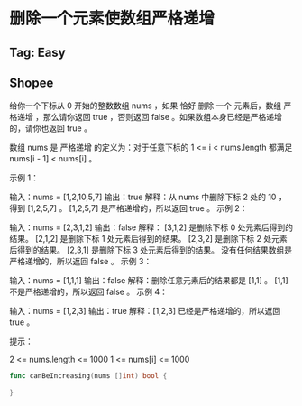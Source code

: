 # 删除一个元素使数组严格递增    

## Tag: Easy  

## Shopee

给你一个下标从 0 开始的整数数组 nums ，如果 恰好 删除 一个 元素后，数组 严格递增 ，那么请你返回 true ，否则返回 false 。如果数组本身已经是严格递增的，请你也返回 true 。

数组 nums 是 严格递增 的定义为：对于任意下标的 1 <= i < nums.length 都满足 nums[i - 1] < nums[i] 。

 

示例 1：

输入：nums = [1,2,10,5,7]
输出：true
解释：从 nums 中删除下标 2 处的 10 ，得到 [1,2,5,7] 。
[1,2,5,7] 是严格递增的，所以返回 true 。
示例 2：

输入：nums = [2,3,1,2]
输出：false
解释：
[3,1,2] 是删除下标 0 处元素后得到的结果。
[2,1,2] 是删除下标 1 处元素后得到的结果。
[2,3,2] 是删除下标 2 处元素后得到的结果。
[2,3,1] 是删除下标 3 处元素后得到的结果。
没有任何结果数组是严格递增的，所以返回 false 。
示例 3：

输入：nums = [1,1,1]
输出：false
解释：删除任意元素后的结果都是 [1,1] 。
[1,1] 不是严格递增的，所以返回 false 。
示例 4：

输入：nums = [1,2,3]
输出：true
解释：[1,2,3] 已经是严格递增的，所以返回 true 。
 

提示：

2 <= nums.length <= 1000
1 <= nums[i] <= 1000  


```go
func canBeIncreasing(nums []int) bool {
    
}
```

